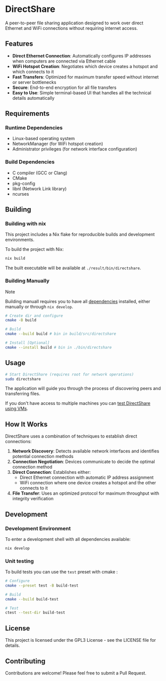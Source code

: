 # DirectShare

A peer-to-peer file sharing application designed to work over direct Ethernet and WiFi connections without requiring internet access.

## Features

- **Direct Ethernet Connection**: Automatically configures IP addresses when computers are connected via Ethernet cable
- **WiFi Hotspot Creation**: Negotiates which device creates a hotspot and which connects to it
- **Fast Transfers**: Optimized for maximum transfer speed without internet or server bottlenecks
- **Secure**: End-to-end encryption for all file transfers
- **Easy to Use**: Simple terminal-based UI that handles all the technical details automatically

## Requirements

### Runtime Dependencies
- Linux-based operating system
- NetworkManager (for WiFi hotspot creation)
- Administrator privileges (for network interface configuration)

### Build Dependencies
- C compiler (GCC or Clang)
- CMake
- pkg-config
- libnl (Network Link library)
- ncurses

## Building

### Building with nix

This project includes a Nix flake for reproducible builds and development environments.

To build the project with Nix:

```bash
nix build
```
The built executable will be available at `./result/bin/directshare`.

### Building Manually

> [!NOTE]
> Building manuall requires you to have all [dependencies](#build-dependencies) installed, either manually or through `nix develop`.

```bash
# Create dir and configure
cmake -B build

# Build
cmake --build build # bin in build/src/directshare

# Install [Optional]
cmake --install build # bin in ./bin/directshare
```

## Usage

```bash
# Start DirectShare (requires root for network operations)
sudo directshare
```

The application will guide you through the process of discovering peers and transferring files.

If you don't have access to multiple machines you can [test DirectShare using VMs](./docs/testing.md).

## How It Works

DirectShare uses a combination of techniques to establish direct connections:

1. **Network Discovery**: Detects available network interfaces and identifies potential connection methods
2. **Connection Negotiation**: Devices communicate to decide the optimal connection method
3. **Direct Connection**: Establishes either:
   - Direct Ethernet connection with automatic IP address assignment
   - WiFi connection where one device creates a hotspot and the other connects to it
4. **File Transfer**: Uses an optimized protocol for maximum throughput with integrity verification

## Development

### Development Environment

To enter a development shell with all dependencies available:

```bash
nix develop
```

### Unit testing
To build tests you can use the `test` preset with cmake :
```bash
# Configure
cmake --preset test -B build-test

# Build
cmake --build build-test

# Test
ctest --test-dir build-test
```

## License

This project is licensed under the GPL3 License - see the LICENSE file for details.

## Contributing

Contributions are welcome! Please feel free to submit a Pull Request.
